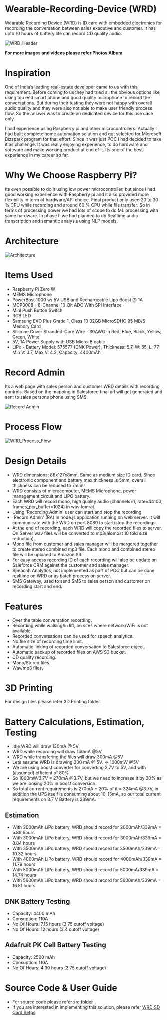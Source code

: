 # Wearable-Recording-Device (WRD)
Wearable Recording Device (WRD) is ID card with embedded electronics for recording the conversation between sales executive and customer. It has upto 10 hours of battery life can record CD quality audio.

![WRD_Header](images/WRD_Header.jpg)

**For more images and videos please refer [Photos Album](https://photos.app.goo.gl/RuVcYvWjzzzGMZDB6)**

# Inspiration
One of India’s leading real-estate developer came to us with this requirement. Before coming to us they had tried all the obvious options like using top end smart phone and good quality microphone to record the conversations. But during their testing they were not happy with overall audio quality and they were also not able to make user friendly process flow. So the answer was to create an dedicated device for this use case only.

I had experience using Raspberry pi and other microcontrollers. Actually I had built complete home automation solution and got selected for Microsoft Bizspark program for that effort.  Since it was just POC I had decided to take it as challenge. It was really enjoying experience, to do hardware and software and make working product at end of it. Its one of the best experience in my career so far.

# Why We Choose Raspberry Pi?
Its even possible to do it using low power microcontroller, but since I had good working experience with Raspberry pi and it also provided more flexibility in term of hardware/API choice. Final product only used 20 to 30 % CPU while recording and around 60 % CPU while file transfer. So in terms of processing power we had lots of scope to do ML processing with same hardware. In phase II we had planned to do Realtime audio transcription and semantic analysis using NLP models.

# Architecture
![Architecture](images/WRD_Architecture.png)

# Items Used
- Raspberry Pi Zero W 
- MEMS Microphone
- PowerBost 1000 w/ 5V USB and Rechargeable Lipo Boost @ 1A
- MCP3008 - 8-Channel 10-Bit ADC With SPI Interface
- Mini Push Button Switch 
- RGB LED
- Samsung EVO Plus Grade 1, Class 10 32GB MicroSDHC 95 MB/S Memory Card
- Silicone Cover Stranded-Core Wire - 30AWG in Red, Blue, Black, Yellow, Green, White
- 5V, 1A Power Supply with USB Micro-B cable
- LiPo - Battery Model: 575577 (DNK Power), Thickness: 5.7, W: 55, L: 77, Min V: 3.7, Max V: 4.2, Capacity: 4400mAh

# Record Admin
Its a web page with sales person and customer WRD details with recording controls. Based on the mapping in Salesforce final url will get generated and sent to sales persons phone using SMS.

![Record Admin](images/Record%20Admin.jpg)

# Process Flow
![WRD_Process_Flow](images/WRD_Process_Flow.png)

# Design Details
* WRD dimensions: 88x127x8mm. Same as medium size ID card. Since electronic component and battery max thickness is 5mm, overall thickness can be reduced to 7mm!!
* WRD consists of microcomputer, MEMS Microphone, power management circuit and LIPO battery.
* Each WRD will record mono, high quality audio (channels=1, rate=44100, frames_per_buffer=1024) in wav fomrat.
* Using 'Recording Admin' user can start and stop the recording
* 'Record Admin' (RA) in node.js application running on web server. It will communicate with the WRD on port 8080 to start/stop the recordings. 
* At the end of recording, each WRD will copy the recorded files to server. On Server wav files will be converted to mp3(alomost 10 fold size reduction). 
* Mono file from customer and sales manager will be mergered together to create stereo combined mp3 file. Each mono and combined stereo file will be uploaed to Amazon S3.  
* For easy access recording ID of each recording will also be update on Saleforce CRM against the customer and sales manager.
* Speachh Analytics, not implemented as part of POC but can be done realtime on WRD or as batch process on server.
* SMS Gateway, used to send SMS to sales person and customer on recording start and end.

# Features
* Over the table conversation recording.
* Recording while walking/in lift, on sites where network/WiFi is not available.
* Recorded conversations can be used for speech analytics.
* No file size of recording time limit.
* Automatic linking of recorded conversation to Salesforce object.
* Automatic backup of recorded files on AWS S3 bucket.
* CD quality recording.
* Mono/Stereo files.
* Wav/mp3 files.

# 3D Printing
For design files please refer 3D Printing folder.

# Battery Calculations, Estimation, Testing
* Idle WRD will draw 130mA @ 5V
* WRD while recording will draw 150mA @5V
* WRD while transfering the files will draw 300mA @5V
* Lets assume WRD is drawing 200 mA @ 5V. => 1000mW @5V
* We are using boost converter for converting 3.7V to 5V, and with (assumed) efficient of 80%
* So 1000mW/3.7V = 270mA @3.7V, but we need to increase it by 20% as we are loosing 20% in boost conversion. 
* So total current requirements is 270mA + 20% of it =  324mA @3.7V, in addition the UPS itself is consuming about 10-15mA, so our total current requirements on 3.7 V Battery is 339mA.

## Estimation
* With 2000mAh LiPo battery, WRD should record for 2000mAh/339mA = 5.89 hours
* With 3000mAh LiPo battery, WRD should record for 3000mAh/339mA = 8.84 hours
* With 3500mAh LiPo battery, WRD should record for 3500mAh/339mA = 10.32 hours
* With 4000mAh LiPo battery, WRD should record for 4000mAh/339mA = 11.79 hours
* With 5000mAh LiPo battery, WRD should record for 5000mA/339mA = 14.74 hours
* With 5600mAh LiPo battery, WRD should record for 5600mAh/339mA = 16.51 hours

## DNK Battery Testing
* Capacity: 4400 mAh
* Consuption: 110A
* No Of Hours: 7.15 hours (3.75 cutoff voltage)
* No Of Hours: 12 hours (3.4 cutoff voltage)

## Adafruit PK Cell Battery Testing
* Capacity: 2500 mAh
* Consuption: 110A
* No Of Hours: 4.30 hours (3.75 cutoff voltage)

# Source Code & User Guide
* For source code please refer [src folder](src)
* If you are interested in implementing this solution, please refer [WRD SD Card Setps](https://github.com/satishgunjal/Wearable-Recording-Device/blob/master/WRD%20SD%20Card%20Setps.md)






